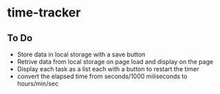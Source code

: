 # time-tracker

## To Do
- Store data in local storage with a save button
- Retrive data from local storage on page load and display on the page
- Display each task as a list each with a button to restart the timer
- convert the elapsed time from seconds/1000 miliseconds to hours/min/sec
  

